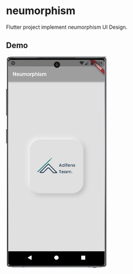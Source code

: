 # neumorphism

Flutter project implement neumorphism UI Design.

## Demo

![](assets/github-demo.png)
